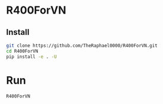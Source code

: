 # R400ForVN

## Install

```bash
git clone https://github.com/TheRaphael0000/R400ForVN.git
cd R400ForVN
pip install -e . -U
```

# Run

```bash
R400ForVN
```
